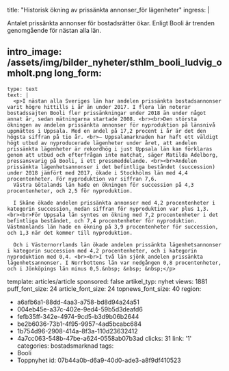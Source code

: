 title: "Historisk ökning av prissänkta annonser\_för lägenheter"
ingress: |
  <p>Antalet prissänkta annonser för bostadsrätter ökar. Enligt Booli är trenden genomgående för nästan alla län.
  </p>
  
intro_image: /assets/img/bilder_nyheter/sthlm_booli_ludvig_omholt.png
long_form:
  -
    type: text
    text: |
      <p>I nästan alla Sveriges län har andelen prissänkta bostadsannonser varit högre hittills i år än under 2017. I flera län noterar bostadssajten Booli fler prissänkningar under 2018 än under något annat år, sedan mätningarna startade 2008. <br><br>Den största ökningen av andelen prissänkta annonser för nyproduktion på länsnivå uppmättes i Uppsala. Med en andel på 17,2 procent i år är det den högsta siffran på tio år. <br>– Uppsalamarknaden har haft ett väldigt högt utbud av nyproducerade lägenheter under året, att andelen prissänkta lägenheter är rekordhög i just Uppsala län kan förklaras genom att utbud och efterfrågan inte matchat, säger Matilda Adelborg, pressansvarig på Booli, i ett pressmeddelande. <br><br>Andelen prissänkta lägenhetsannonser i det befintliga beståndet (succession) under 2018 jämfört med 2017, ökade i Stockholms län med 4,4 procentenheter. För nyproduktion var siffran 7,6.  
      Västra Götalands län hade en ökningen för succession på 4,3 procentenheter, och 2,5 för nyproduktion. 
      
      I Skåne ökade andelen prissänkta annonser med 4,2 procentenheter i kategorin succession, medan siffran för nyproduktion var plus 1,3. <br><br>För Uppsala län syntes en ökning med 7,2 procentenheter i det befintliga beståndet, och 7,4 procentenheter för nyproduktion. Västmanlands län hade en ökning på 3,9 procentenheter för succession, och 1,3 när det kommer till nyproduktion.  
       
      Och i Västernorrlands län ökade andelen prissänkta lägenhetsannonser i kategorin succession med 4,2 procentenheter, och i kategorin nyproduktion med 0,4. <br><br>I två län sjönk andelen prissänkta lägenhetsannonser. I Norrbottens län var nedgången 0,8 procentenheter, och i Jönköpings län minus 0,5.&nbsp; &nbsp; &nbsp;</p>
      
template: articles/article
sponsored: false
artikel_typ: nyhet
views: 1881
puff_font_size: 24
article_font_size: 24
topnews_font_size: 40
region:
  - a6afb6a1-88dd-4aa3-a758-bd8d94a24a51
  - 004eb45e-a37c-402e-9ed4-59b5d3deafd6
  - fefb35ff-342e-4974-9cd5-b3d9b06b2644
  - be2b6036-73b1-4f95-9957-4ad5bcabc684
  - 1b754d96-2908-414a-8f3a-110d23632412
  - 4a7cc063-548b-47be-a624-0558ab07b3ad
clicks: 31
link: '1'
categories: bostadsmarknad
tags:
  - Booli
  - Toppnyhet
id: 07b44a0b-d6a9-40d0-ade3-a8f9df410523
